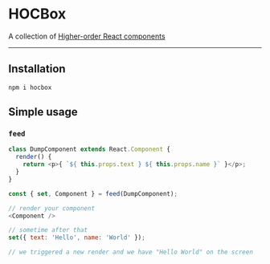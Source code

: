 # HOCBox

A collection of [Higher-order React components](https://github.com/krasimir/react-in-patterns/tree/master/patterns/higher-order-components)

---

## Installation

`npm i hocbox`

## Simple usage

### `feed`

```js
class DumpComponent extends React.Component {
  render() {
    return <p>{ `${ this.props.text } ${ this.props.name }` }</p>;
  }
}

const { set, Component } = feed(DumpComponent);

// render your component
<Component />

// sometime after that
set({ text: 'Hello', name: 'World' });

// we triggered a new render and we have "Hello World" on the screen
```